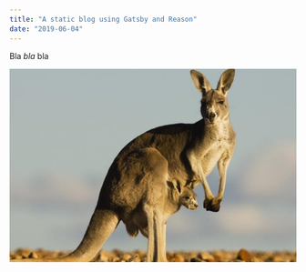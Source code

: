 ```yaml
---
title: "A static blog using Gatsby and Reason"
date: "2019-06-04"
---
```

Bla *bla* bla

![un super kangourou](kangourou.jpg)